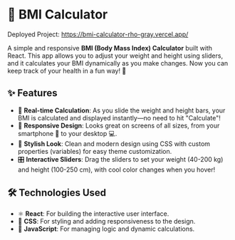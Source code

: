 # 🧮 BMI Calculator

Deployed Project: https://bmi-calculator-rho-gray.vercel.app/

A simple and responsive **BMI (Body Mass Index) Calculator** built with React. This app allows you to adjust your weight and height using sliders, and it calculates your BMI dynamically as you make changes. Now you can keep track of your health in a fun way! 🎯

## ✨ Features

- 🧠 **Real-time Calculation**: As you slide the weight and height bars, your BMI is calculated and displayed instantly—no need to hit "Calculate"!
- 📱 **Responsive Design**: Looks great on screens of all sizes, from your smartphone 📲 to your desktop 💻.
- 🎨 **Stylish Look**: Clean and modern design using CSS with custom properties (variables) for easy theme customization.
- 🎛️ **Interactive Sliders**: Drag the sliders to set your weight (40-200 kg) and height (100-250 cm), with cool color changes when you hover!

## 🛠️ Technologies Used

- ⚛️ **React**: For building the interactive user interface.
- 🎨 **CSS**: For styling and adding responsiveness to the design.
- 📜 **JavaScript**: For managing logic and dynamic calculations.
